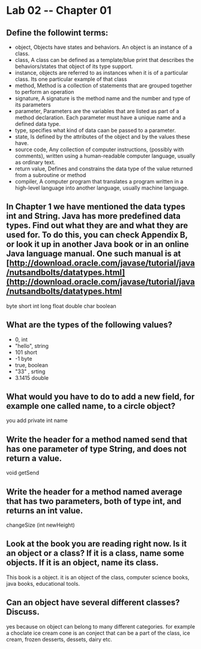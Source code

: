 # Lab 02 -- Chapter 01

## Define the followint terms:
* object, Objects have states and behaviors.  An object is an instance of a class.
* class, A class can be defined as a template/blue print that describes the behaviors/states that object of its type support.
* instance, objects are referred to as instances when it is of a particular class. Its one particular example of that class
* method, Method is a collection of statements that are grouped together to perform an operation
* signature, A signature is the method name and the number and type of its parameters
* parameter, Parameters are the variables that are listed as part of a method declaration. Each parameter must have a unique              name and a defined data type.
* type, specifies what kind of data caan be passed to a parameter.
* state, Is defined by the attributes of the object and by the values these have.
* source code, Any collection of computer instructions, (possibly with comments), written using a human-readable computer                   language, usually as ordinary text.
* return value, Defines and constrains the data type of the value returned from a subroutine or method
* compiler, A computer program that translates a program written in a high-level language into another language, usually machine language.

## In Chapter 1 we have mentioned the data types int and String. Java has more predefined data types. Find out what they are and what they are used for. To do this, you can check Appendix B, or look it up in another Java book or in an online Java language manual. One such manual is at [http://download.oracle.com/javase/tutorial/java/nutsandbolts/datatypes.html](http://download.oracle.com/javase/tutorial/java/nutsandbolts/datatypes.html  
byte
short
int
long
float
double
char
boolean	
## What are the types of the following values?

* 0, int
* "hello", string
* 101 short
* -1 byte
* true, boolean
* "33" , srting
* 3.1415 double

## What would you have to do to add a new field, for example one called name, to a circle object?
you add private int name
## Write the header for a method named send that has one parameter of type String, and does not return a value.
void getSend
## Write the header for a method named average that has two parameters, both of type int, and returns an int value.
changeSize (int newHeight)
## Look at the book you are reading right now. Is it an object or a class? If it is a class, name some objects. If it is an object, name its class.
This book is a object. it is an object of the class, computer science books, java books, educational tools.

## Can an object have several different classes? Discuss.
yes because on object can  belong to many different categories. for example a choclate ice cream cone is an conject that can be a part of the class, ice cream, frozen desserts, dessets, dairy etc.
